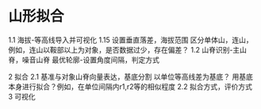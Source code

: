 # 山形拟合

1.1 海拔-等高线导入并可视化
1.15 设置垂直落差，海拔范围
区分单体山，连山，例如，连山以鞍部以上为对象，是否数据过少，存在偏差？
1.2 山脊识别-主山脊，噪音山脊
最优轮廓-设置角度间隔，判定方式

2 拟合
2.1 基准与对象山脊向量表达，基底分割
以单位等高线差为基底？
用基底本身进行拟合？例如，在单位间隔内r1,r2等的相似程度
2.2 拟合方式，评价方式
3 可视化
